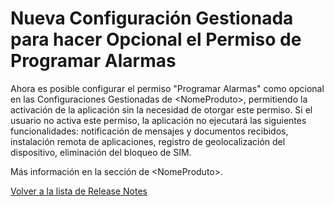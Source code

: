 # Nueva Configuración Gestionada para hacer Opcional el Permiso de Programar Alarmas

Ahora es posible configurar el permiso "Programar Alarmas" como opcional en las Configuraciones Gestionadas de \<NomeProduto>, permitiendo la activación de la aplicación sin la necesidad de otorgar este permiso. Si el usuario no activa este permiso, la aplicación no ejecutará las siguientes funcionalidades: notificación de mensajes y documentos recibidos, instalación remota de aplicaciones, registro de geolocalización del dispositivo, eliminación del bloqueo de SIM.

Más información en la sección de \<NomeProduto>.

[Volver a la lista de Release Notes](./)
